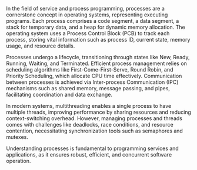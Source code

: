 In the field of service and process programming, processes are a cornerstone concept in operating systems, representing executing programs. Each process comprises a code segment, a data segment, a stack for temporary data, and a heap for dynamic memory allocation. The operating system uses a Process Control Block (PCB) to track each process, storing vital information such as process ID, current state, memory usage, and resource details.

Processes undergo a lifecycle, transitioning through states like New, Ready, Running, Waiting, and Terminated. Efficient process management relies on scheduling algorithms like First-Come-First-Serve, Round Robin, and Priority Scheduling, which allocate CPU time effectively. Communication between processes is achieved via Inter-process Communication (IPC) mechanisms such as shared memory, message passing, and pipes, facilitating coordination and data exchange.

In modern systems, multithreading enables a single process to have multiple threads, improving performance by sharing resources and reducing context-switching overhead. However, managing processes and threads comes with challenges like deadlocks, race conditions, and resource contention, necessitating synchronization tools such as semaphores and mutexes.

Understanding processes is fundamental to programming services and applications, as it ensures robust, efficient, and concurrent software operation.